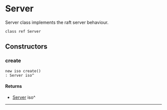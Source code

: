 # Server

Server class implements the raft server behaviour.


```pony
class ref Server
```

## Constructors

### create

```pony
new iso create()
: Server iso^
```

#### Returns

* [Server](raft-Server) iso^

---

